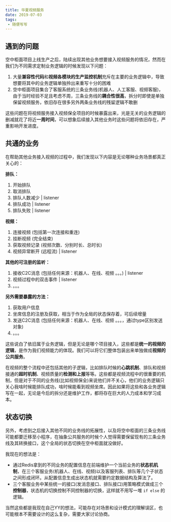```yaml
---
title: 华夏视频服务
date: 2019-07-03
tags: 
 - 随便写写
---
```


## 遇到的问题
空中柜面项目上线生产之后，陆续出现其他业务想要接入视频服务的情况，然而在我们为不同需求定制业务逻辑的时候发现以下问题：
1. 大量**兼容性代码**和**视频各模块的生产监控机制**充斥在主要的业务逻辑中，导致想要将其中的业务逻辑单独拎出来重写十分的困难
2. 空中柜面项目集合了客服系统的三条业务线(机器人、人工客服、视频客服)，由于当时经验不足且考虑不周，三条业务线的**耦合性很高**，拆分时即使是单独保留视频服务，依旧存在很多另外两条业务线的残留逻辑不敢删

这些问题在将视频服务接入视频保全项目的时候暴露出来，光是无关的业务逻辑的删减就花了将近**一周时间**，可以想象后续接入其他业务时这些问题将依旧存在，严重影响开发进度。

## 共通的业务
在帮助其他业务接入视频的过程中，我们发现以下内容是无论哪种业务场景都真正关心的：

**排队：**
1. 开始排队
2. 取消排队
3. 排队人数减少 | listener
4. 排队成功 | listener
5. 排队失败 | listener

**视频：**
1. 连接视频 (包括第一次连接和重连)
2. 挂断视频 (完全结束)
3. 获取视频记录 (视频次数、分别时长、总时长)
4. 视频异常断开 (远程流) | listener

**其他的可注册的监听：**
1. 接收C2C消息 (包括任何来源：机器人、在线、视频 。。。) | listener
2. 视频过程中的双击事件 | listener
3. 。。。

**另外需要暴露的方法：**
1. 获取用户信息
2. 坐席信息的注册及获取，相当于作为全局的状态保存着，可后续增量
3. 发送C2C消息 (包括任何来源：机器人、在线、视频 。。。，通过type区别发送对象)
4. 。。。

这些说白了依旧属于业务逻辑，但是无论是哪个项目接入，这些都是**统一的视频的逻辑**，是作为我们视频能力的体现。我们可以将它们整体包装出来单独做成**视频的公共服务**。

在视频的整个流程中还包括其他的子逻辑，比如排队时候的**心跳机制**、排队和视频接通的**超时机制**、视频质量的**检测和上报**等等。这些都是视频流程中的很重要的机制，但是对于不同的业务线(比如视频保全)来说他们并不关心，他们的业务逻辑只关心我啥时候能排队成功，啥时候能看到视频坐席。因此如果将这些和各业务逻辑写在一起，无论是今后的拆分还是维护工作，都将存在巨大的人力成本和学习成本。

## 状态切换
另外，考虑到之后接入其他不同的业务线的拓展性，以及将空中柜面的三条业务线可能都要迁移至小程序，在抽象公共服务的时候个人觉得需要保留现有的三条业务线及其转换接口，这个全局的状态切换在空中柜面就没做好。

我现在的想法是：
+ 通过Redis拿到的不同业务的配置信息在前端维护一个当前业务的**状态机机制**，在三个客服业务(机器人、在线、视频)以及客服列表、排队等几个子状态之间形成闭环。从配置信息生成出状态机就需要约定数据结构及算法了。
+ 三个客服业务中某些统一的接口(发消息接口、排队接口)用策略模式做成三个**控制器**，状态机的切换控制不同控制器的切换，这样就不用写一堆 `if else` 的逻辑。

当然这些都是我现在自己YY的想法，可能存在对场景和设计模式的理解误区，也可能根本不需要设计的这么复杂，需要大家讨论协商。



<!-- ## 初始化
### 流程
1. 获取业务数据，
### 使用
在app.js中获取到openId及来源，执行并绑定在globalData上
```js
// app.js
const { origin, openId } = location.query.origin
const hx = require('hx-video-server')
App({
    globalData: {
        hx: hx({
            origin,
            openId
        })
    }
})
```

## 业务配置信息
```js
queue: {
    server: 'user-server',
    method: 'post',
    path: '/video/user/queue',
    args: [ 'userId', 'userName', 'csId', 'csName', 'nickName', 'toCsFlag', 'origin', 'priority', 'robotSessionId' ]
}
```
根据客户来源从Redis获取业务数据，内部生成
	- _config
	+ getConfig(origin)
个人信息
	- _userData
	- _appIdData
	+ get
openId

## 专属客服


## 排队


## 视频 -->

